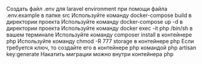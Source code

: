 Создать файл .env для laravel environment при помощи файла .env.example в папке src
Используйте команду docker-compose build в директории проекта
Используйте команду docker-compose up -d в директории проекта
Используйте команду docker exec -it php /bin/sh в вашем терминале
Используйте команду composer install в контейнере php
Используйте команду chmod -R 777 storage в контейнере php
Если требуется ключ, то создайте его в контейнере php командой php artisan key:generate
Накатить миграции можно внутри контейнера php
